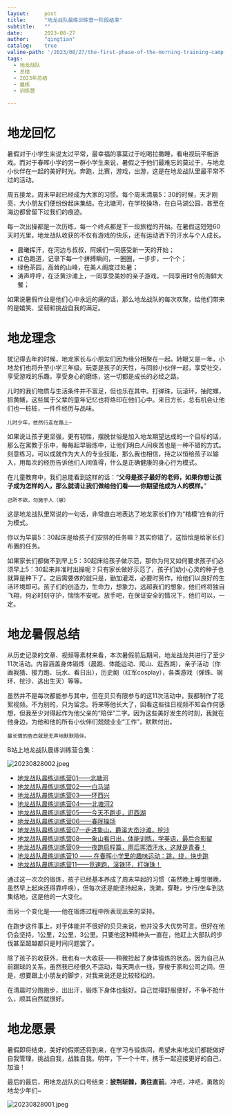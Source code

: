 ```yaml
---
layout:     post
title:      "地龙战队晨练训练营一阶段结束"
subtitle:   ""
date:       2023-08-27
author:     "qingtian"
catalog:    true
valine-path: '/2023/08/27/the-first-phase-of-the-morning-training-camp-for-the-earth-dragon-squadron-has-ended/'
tags:
  - 地龙战队
  - 总结
  - 2023年总结
  - 晨练
  - 训练营

---
```


# 地龙回忆

暑假对于小学生来说太过平常，最幸福的事莫过于吃喝拉撒睡，看电视玩平板游戏。而对于春晖小学的另一群小学生来说，暑假之于他们最难忘的莫过于，与地龙小伙伴在一起的美好时光。奔跑，比赛，游戏，出游，这是在地龙战队里最平常不过的活动。

周五接龙，周末早起已经成为大家的习惯。每个周末清晨5：30的时候，天才刚亮，大小朋友们便纷纷起床集结。在北塘河，在学校操场，在白马湖公园，甚至在海边都曾留下过我们的痕迹。

每一次出操都是一次历练，每一个终点都是下一段旅程的开始。在暑假这短短60天时光里，地龙战队收获的不仅有游戏的快乐，还有运动洒下的汗水与个人成长。

- 晨曦挥汗，在河边与叔叔，阿姨们一同感受新一天的开始；
- 红色跑道，记录下每一个拼搏瞬间，一圈圈，一步步，一个个；
- 绿色茶园，高耸的山峰，在美人阁度过处暑；
- 涛声呼呼，在泛黄沙滩上，一同享受美妙的亲子游戏，一同享用时令的海鲜大餐；

如果说暑假作业是他们心中永远的痛的话，那么地龙战队的每次欢聚，给他们带来的是嬉笑、坚韧和挑战自我的满足。

# 地龙理念

犹记得去年的时候，地龙家长与小朋友们因为缘分相聚在一起。转眼又是一年，小地龙们也将升至小学三年级。玩耍是孩子的天性，与同龄小伙伴一起，享受社交，享受游戏的乐趣，享受身心的磨练，这一切都是成长的必经之路。

儿时的我们物质与生活条件并不富足，但也乐在其中。打弹珠，玩滚环，抽陀螺，抓黄鳝，这些属于父辈的童年记忆也将烙印在他们心中。来日方长，总有机会让他们也一桩桩，一件件经历与品味。

```
儿时少年，依然行走在路上~
```

如果说让孩子更坚强，更有韧性，摆脱世俗是加入地龙期望达成的一个目标的话，那么在寓教于乐中，每每起早锻炼中，让他们明白人间疾苦也是一种不错的方式。刻意练习，可以成就作为大人的专业技能，那么我也相信，持之以恒给孩子以输入，用每次的经历告诉他们人间值得，什么是正确健康的身心行为模式。

在儿童教育中，我们总能看到这样的话：“**父母是孩子最好的老师，如果你想让孩子成为怎样的人，那么就请让我们做给他们看——你期望他成为人的模样。**”

```
己所不欲，勿施于人（崽）
```

这是地龙战队里常说的一句话，非常直白地表达了地龙家长们作为“楷模”应有的行为模式。

你以为早晨5：30起床是给孩子们安排的任务嘛？其实你错了，这恰恰是给家长们布置的任务。

如果家长们都做不到早上5：30起床给孩子做示范，那你为何又如何要求孩子们必须早上5：30起来并准时出操呢？只有家长做好示范了，孩子们幼小心灵的种子也就算是种下了。之后需要做的就只是，勤加灌溉，必要时劳作，给他们以良好的生活环境即可。孩子们的创造力，生命力，想象力，远超我们的想象，他们终将独自飞翔，何必时刻守护，惴惴不安呢。放手吧，在保证安全的情况下，他们可以，一定。

# 地龙暑假总结

从历史记录的文章、视频等素材来看，本次暑假前后期间，地龙战龙共进行了至少11次活动。内容涵盖身体锻炼（晨跑、体能运动、爬山、逛西湖），亲子活动（你画我猜、接力跑、玩水、看日出），历史剧（红军cosplay），各类游戏（弹珠、钢环、挖沙、逃出生天）等等。

虽然并不是每次都能参与其中，但在贝贝有限参与的这11次活动中，我都制作了花絮视频。不为别的，只为留念。将来等他长大了，回看这些往日视频不知会作何感想，但我至少对得起作为他父亲的“陪伴”二字。因为这些美好发生的时刻，我就在他身边，为他和他的所有小伙伴们兢兢业业“工作”，默默付出。

```
最长情的告白就是无声地默默陪伴。
```

B站上地龙战队晨练训练营合集：

![20230828002.jpeg](http://img.qingtian16265.com/20230828002.jpeg)

- [地龙战队晨练训练营01——北塘河](https://www.bilibili.com/video/BV19W4y1R7pQ/?spm_id_from=333.999.0.0)
- [地龙战队晨练训练营02——白马湖](https://www.bilibili.com/video/BV1jo4y1J7JW/?spm_id_from=333.999.0.0)
- [地龙战队晨练训练营03——环西兴](https://www.bilibili.com/video/BV1x14y1R7ZB/?spm_id_from=333.999.0.0)
- [地龙战队晨练训练营04——北塘河2](https://www.bilibili.com/video/BV1b14y1R7pA/?spm_id_from=333.999.0.0)
- [地龙战队晨练训练营05——今天不跑步，逛西湖](https://www.bilibili.com/video/BV1Xk4y1V72K/?spm_id_from=333.999.0.0)
- [地龙战队晨练训练营06——春晖操场](https://www.bilibili.com/video/BV19h4y1r75E/?spm_id_from=333.999.0.0)
- [地龙战队晨练训练营07—走进象山，爵溪大岙沙滩，挖沙](https://www.bilibili.com/video/BV1Um4y1p7NM/?spm_id_from=333.999.0.0)
- [地龙战队晨练训练营08——象山看日出，体能训练，学英语，最后合影留](https://www.bilibili.com/video/BV1rF411y7Wd/?spm_id_from=333.999.0.0&vd_source=e12c693b1674dfffed2e28d501bb6e29)
- [地龙战队晨练训练营09——夜跑启程篇，雨后挥洒汗水，这就是青春！](https://www.bilibili.com/video/BV1qP411s7cX/?spm_id_from=333.999.0.0&vd_source=e12c693b1674dfffed2e28d501bb6e29)
- [地龙战队晨练训练营10 —— 在春晖小学里的趣味运动：跳，绕，快步跑](https://www.bilibili.com/video/BV12r4y1R7Zv/?spm_id_from=333.999.0.0&vd_source=e12c693b1674dfffed2e28d501bb6e29)
- [地龙战队晨练训练营11——竞速跑，滚铁环，打弹珠！](https://www.bilibili.com/video/BV13P411Y77A/?spm_id_from=333.999.0.0&vd_source=e12c693b1674dfffed2e28d501bb6e29)

通过这一次次的锻炼，孩子已经基本养成了周末早起的习惯（虽然晚上睡觉很晚，虽然早上起床还得靠呼唤），但每次还是能坚持起来，洗漱，穿鞋，步行/坐车到达集结地，这是他的一大变化。

而另一个变化是——他在锻炼过程中所表现出来的坚持。

在跑步这件事上，对于体能并不很好的贝贝来说，他并没多大优势可言。但好在他仍会坚持，1公里，2公里，3公里。只要他这种精神头一直在，他赶上大部队的步伐甚至超越都只是时间问题罢了。

除了孩子的收获外，我也有一大收获——稍微捡起了身体锻炼的状态。因为自己从前踢球的关系，虽然我已经很久不运动，每天两点一线，穿梭于家和公司之间。但是，想要跟上小朋友的脚步，对我来说还是比较轻松的。

在清晨时分跑跑步，出出汗，锻炼下身体也挺好。自己觉得舒服便好，不争不抢什么，顺其自然就很好。

# 地龙愿景

暑假即将结束，美好的假期还将到来，在学习与锻炼间，希望未来地龙们都能做好自我管理，挑战自我，战胜自我。明年，下一个十年，携手一起迎接更好的自己，加油！

最后的最后，用地龙战队的口号结束：**披荆斩棘，勇往直前**。冲吧，冲吧，勇敢的地龙少年们~

![20230828001.jpeg](http://img.qingtian16265.com/20230828001.jpeg)